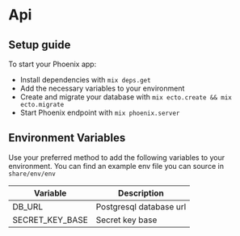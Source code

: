 # Api

## Setup guide
To start your Phoenix app:

  * Install dependencies with `mix deps.get`
  * Add the necessary variables to your environment
  * Create and migrate your database with `mix ecto.create && mix ecto.migrate`
  * Start Phoenix endpoint with `mix phoenix.server`

## Environment Variables

Use your preferred method to add the following variables to your environment.
You can find an example env file you can source in `share/env/env`

| Variable        | Description
| --------------- | -------------
| DB_URL          | Postgresql database url
| SECRET_KEY_BASE | Secret key base
